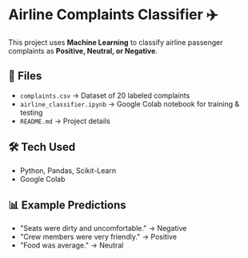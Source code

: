 # Airline Complaints Classifier ✈️

This project uses **Machine Learning** to classify airline passenger complaints as 
**Positive, Neutral, or Negative**.

## 📂 Files
- `complaints.csv` → Dataset of 20 labeled complaints
- `airline_classifier.ipynb` → Google Colab notebook for training & testing
- `README.md` → Project details

## 🛠 Tech Used
- Python, Pandas, Scikit-Learn
- Google Colab

## 📊 Example Predictions
- "Seats were dirty and uncomfortable." → Negative
- "Crew members were very friendly." → Positive
- "Food was average." → Neutral
